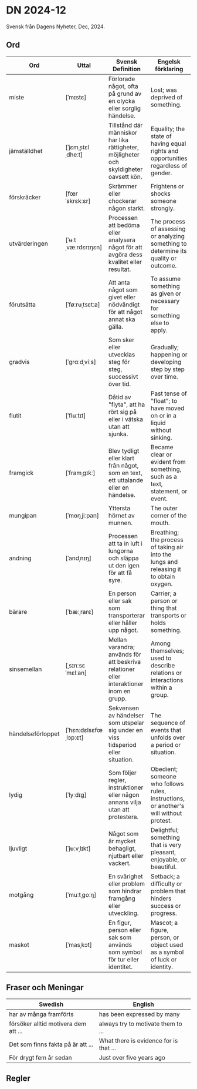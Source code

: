 # DN 2024-12
Svensk från Dagens Nyheter, Dec, 2024.

## Ord

| Ord   | Uttal           | Svensk Definition                                         | Engelsk förklaring                      | Kinesisk förklaring   | Exempel mening                                         |
|-------|-----------------|------------------------------------------------------------|-----------------------------------------|-----------------------|--------------------------------------------------------|
| miste | [ˈmɪstɛ] | Förlorade något, ofta på grund av en olycka eller sorglig händelse. | Lost; was deprived of something. | 失去；丧失。 | Han miste sin plånbok under resan. |
| jämställdhet | [ˈjɛmˌʂtɛlˌdheːt] | Tillstånd där människor har lika rättigheter, möjligheter och skyldigheter oavsett kön. | Equality; the state of having equal rights and opportunities regardless of gender. | 平等；性别不影响权利和机会的状态。 | Sverige arbetar för jämställdhet mellan kvinnor och män. |
| förskräcker | [fœrˈskrɛkːɛr] | Skrämmer eller chockerar någon starkt. | Frightens or shocks someone strongly. | 吓唬；使震惊。 | Det höga ljudet förskräckte barnen i rummet. |
| utvärderingen | [ˈʉːtˌvæːrdɛrɪŋɛn] | Processen att bedöma eller analysera något för att avgöra dess kvalitet eller resultat. | The process of assessing or analyzing something to determine its quality or outcome. | 评估；分析某事以确定其质量或结果的过程。 | Utvärderingen av projektet visade på flera förbättringsmöjligheter. |
| förutsätta | [ˈføːrʉˌtsɛtːa] | Att anta något som givet eller nödvändigt för att något annat ska gälla. | To assume something as given or necessary for something else to apply. | 假定；以...为前提。 | Vi måste förutsätta att alla följer reglerna. |
| gradvis | [ˈɡrɑːdˌviːs] | Som sker eller utvecklas steg för steg, successivt över tid. | Gradually; happening or developing step by step over time. | 逐渐地；一步一步地发展或发生。 | Förändringen skedde gradvis under flera år. |
| flutit | [ˈflʉːtɪt] | Dåtid av "flyta", att ha rört sig på eller i vätska utan att sjunka. | Past tense of "float"; to have moved on or in a liquid without sinking. | 漂浮；在液体上移动而未下沉的过去式。 | Löven hade flutit bort med strömmen. |
| framgick | [ˈframˌɡɪkː] | Blev tydligt eller klart från något, som en text, ett uttalande eller en händelse. | Became clear or evident from something, such as a text, statement, or event. | 显示；从文本、陈述或事件中变得清楚。 | Det framgick av rapporten att projektet var framgångsrikt. |
| mungipan | [ˈmɵŋˌjiːpan] | Yttersta hörnet av munnen. | The outer corner of the mouth. | 嘴角。 | Han log bara svagt i ena mungipan. |
| andning | [ˈandˌnɪŋ] | Processen att ta in luft i lungorna och släppa ut den igen för att få syre. | Breathing; the process of taking air into the lungs and releasing it to obtain oxygen. | 呼吸；吸入空气并排出以获取氧气的过程。 | Hennes andning var lugn och rytmisk när hon sov. |
| bärare | [ˈbæːˌrarɛ] | En person eller sak som transporterar eller håller upp något. | Carrier; a person or thing that transports or holds something. | 搬运者；承载或运输某物的人或物体。 | Han arbetade som bärare på flygplatsen. |
| sinsemellan | [ˌsɪnːsɛˈmɛlːan] | Mellan varandra; används för att beskriva relationer eller interaktioner inom en grupp. | Among themselves; used to describe relations or interactions within a group. | 彼此之间；描述群体内关系或互动。 | De löste konflikten sinsemellan utan inblandning utifrån. |
| händelseförloppet | [ˈhɛnːdɛlsɛfœˌlɔpːɛt] | Sekvensen av händelser som utspelar sig under en viss tidsperiod eller situation. | The sequence of events that unfolds over a period or situation. | 事件的进程；某段时间或情境中的事件序列。 | Händelseförloppet under kvällen var både dramatiskt och överraskande. |
| lydig | [ˈlyːdɪɡ] | Som följer regler, instruktioner eller någon annans vilja utan att protestera. | Obedient; someone who follows rules, instructions, or another's will without protest. | 听话的；遵守规则或指令的人。 | Barnet var ovanligt lydigt och gjorde som föräldrarna sa. |
| ljuvligt | [ˈjʉːvˌlɪkt] | Något som är mycket behagligt, njutbart eller vackert. | Delightful; something that is very pleasant, enjoyable, or beautiful. | 美妙的；非常令人愉悦或美丽的事物。 | Det var en ljuvlig sommardag med klarblå himmel. |
| motgång | [ˈmuːtˌɡoːŋ] | En svårighet eller problem som hindrar framgång eller utveckling. | Setback; a difficulty or problem that hinders success or progress. | 挫折；阻碍成功或进展的问题或困难。 | Trots motgången gav hon aldrig upp sina mål. |
| maskot | [ˈmasˌkɔt] | En figur, person eller sak som används som symbol för tur eller identitet. | Mascot; a figure, person, or object used as a symbol of luck or identity. | 吉祥物；作为运气或身份象征的形象或物体。 | Lagets maskot var en tiger klädd i lagets färger. |

## Fraser och Meningar
| Swedish       | English         |
|---------------|-----------------|
| har av många framförts | has been expressed by many |
| försöker alltid motivera dem att ... | always try to motivate them to ... |
| Det som finns fakta på är att ... | What there is evidence for is that ... |
| För drygt fem år sedan | Just over five years ago |




## Regler
